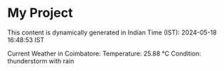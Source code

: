 # My Project

This content is dynamically generated in Indian Time (IST): 2024-05-18 16:48:53 IST


Current Weather in Coimbatore:
Temperature: 25.88 °C
Condition: thunderstorm with rain
